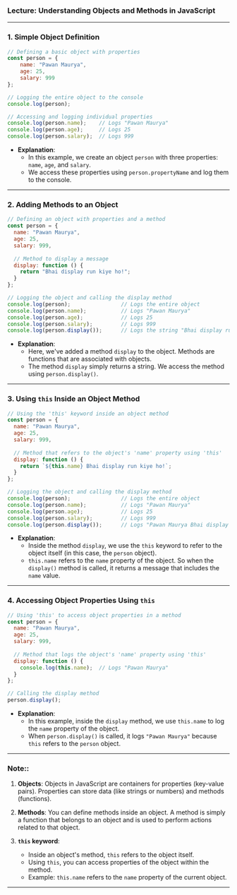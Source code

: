 ### **Lecture: Understanding Objects and Methods in JavaScript**
---

### **1. Simple Object Definition**

```javascript
// Defining a basic object with properties
const person = {
    name: "Pawan Maurya",
    age: 25,
    salary: 999
};

// Logging the entire object to the console
console.log(person);

// Accessing and logging individual properties
console.log(person.name);    // Logs "Pawan Maurya"
console.log(person.age);     // Logs 25
console.log(person.salary);  // Logs 999
```

- **Explanation**: 
  - In this example, we create an object `person` with three properties: `name`, `age`, and `salary`.
  - We access these properties using `person.propertyName` and log them to the console.

---

### **2. Adding Methods to an Object**

```javascript
// Defining an object with properties and a method
const person = {
  name: "Pawan Maurya",
  age: 25,
  salary: 999,
  
  // Method to display a message
  display: function () {
    return "Bhai display run kiye ho!";
  }
};

// Logging the object and calling the display method
console.log(person);                // Logs the entire object
console.log(person.name);           // Logs "Pawan Maurya"
console.log(person.age);            // Logs 25
console.log(person.salary);         // Logs 999
console.log(person.display());      // Logs the string "Bhai display run kiye ho!"
```

- **Explanation**:
  - Here, we've added a method `display` to the object. Methods are functions that are associated with objects.
  - The method `display` simply returns a string. We access the method using `person.display()`.

---

### **3. Using `this` Inside an Object Method**

```javascript
// Using the 'this' keyword inside an object method
const person = {
  name: "Pawan Maurya",
  age: 25,
  salary: 999,
  
  // Method that refers to the object's 'name' property using 'this'
  display: function () {
    return `${this.name} Bhai display run kiye ho!`;
  }
};

// Logging the object and calling the display method
console.log(person);                // Logs the entire object
console.log(person.name);           // Logs "Pawan Maurya"
console.log(person.age);            // Logs 25
console.log(person.salary);         // Logs 999
console.log(person.display());      // Logs "Pawan Maurya Bhai display run kiye ho!"
```

- **Explanation**:
  - Inside the method `display`, we use the `this` keyword to refer to the object itself (in this case, the `person` object).
  - `this.name` refers to the `name` property of the object. So when the `display()` method is called, it returns a message that includes the `name` value.

---

### **4. Accessing Object Properties Using `this`**

```javascript
// Using 'this' to access object properties in a method
const person = {
  name: "Pawan Maurya",
  age: 25,
  salary: 999,
  
  // Method that logs the object's 'name' property using 'this'
  display: function () {
    console.log(this.name);  // Logs "Pawan Maurya"
  }
};

// Calling the display method
person.display();
```

- **Explanation**:
  - In this example, inside the `display` method, we use `this.name` to log the `name` property of the object.
  - When `person.display()` is called, it logs `"Pawan Maurya"` because `this` refers to the `person` object.

---

### **Note:**:

1. **Objects**: Objects in JavaScript are containers for properties (key-value pairs). Properties can store data (like strings or numbers) and methods (functions).
   
2. **Methods**: You can define methods inside an object. A method is simply a function that belongs to an object and is used to perform actions related to that object.

3. **`this` keyword**:
   - Inside an object's method, `this` refers to the object itself.
   - Using `this`, you can access properties of the object within the method.
   - Example: `this.name` refers to the `name` property of the current object.

---
